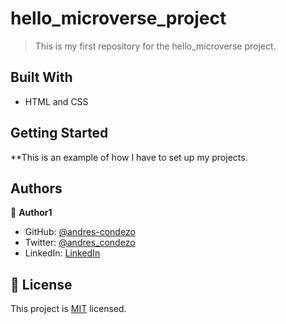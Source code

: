 # hello_microverse_project
> This is my first repository for the hello_microverse project.

## Built With

- HTML and CSS

## Getting Started

**This is an example of how I have to set up my projects.


## Authors

👤 **Author1**

- GitHub: [@andres-condezo](https://github.com/andres-condezo)
- Twitter: [@andres_condezo](https://twitter.com/andres_condezo)
- LinkedIn: [LinkedIn](https://linkedin.com/in/andres-condezo)

## 📝 License

This project is [MIT](./MIT.md) licensed.
